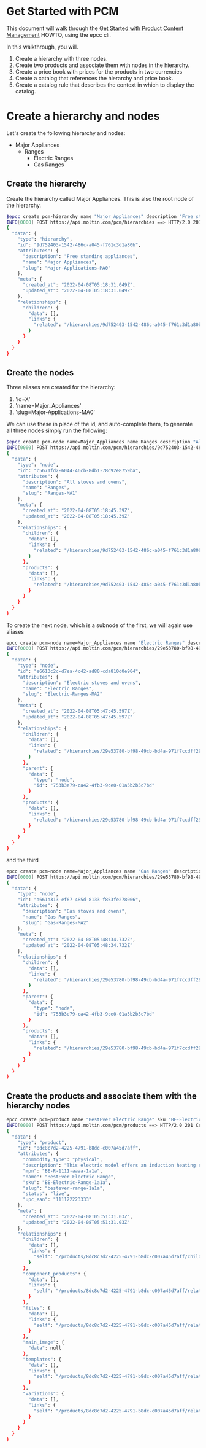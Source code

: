 # Get Started with PCM

This document will walk through the [Get Started with Product Content Management](https://documentation.elasticpath.com/commerce-cloud/docs/developer/how-to/get-started-pcm.html) HOWTO, using the epcc cli.

In this walkthrough, you will.

1. Create a hierarchy with three nodes.
2. Create two products and associate them with nodes in the hierarchy.
3. Create a price book with prices for the products in two currencies
4. Create a catalog that references the hierarchy and price book.
5. Create a catalog rule that describes the context in which to display the catalog.

# Create a hierarchy and nodes

Let's create the following hierarchy and nodes:

* Major Appliances
  * Ranges
    * Electric Ranges
    * Gas Ranges

## Create the hierarchy

Create the hierarchy called Major Appliances. This is also the root node of the hierarchy.

```bash
$epcc create pcm-hierarchy name "Major Appliances" description "Free standing appliances" slug "Major-Applications-MA0"
INFO[0000] POST https://api.moltin.com/pcm/hierarchies ==> HTTP/2.0 201 Created 
{
  "data": {
    "type": "hierarchy",
    "id": "9d752403-1542-486c-a045-f761c3d1a80b",
    "attributes": {
      "description": "Free standing appliances",
      "name": "Major Appliances",
      "slug": "Major-Applications-MA0"
    },
    "meta": {
      "created_at": "2022-04-08T05:18:31.049Z",
      "updated_at": "2022-04-08T05:18:31.049Z"
    },
    "relationships": {
      "children": {
        "data": [],
        "links": {
          "related": "/hierarchies/9d752403-1542-486c-a045-f761c3d1a80b/children"
        }
      }
    }
  }
}
```

## Create the nodes
Three aliases are created for the hierarchy:
1. 'id=X' 
2. 'name=Major_Appliances'
3. 'slug=Major-Applications-MA0'

We can use these in place of the id, and auto-complete them, to generate all three nodes simply run the following:

```bash
$epcc create pcm-node name=Major_Appliances name Ranges description "All stoves and ovens" slug Ranges-MA1
INFO[0000] POST https://api.moltin.com/pcm/hierarchies/9d752403-1542-486c-a045-f761c3d1a80b/nodes ==> HTTP/2.0 201 Created 
{
  "data": {
    "type": "node",
    "id": "c5671fd2-6044-46cb-8db1-78d92e8759ba",
    "attributes": {
      "description": "All stoves and ovens",
      "name": "Ranges",
      "slug": "Ranges-MA1"
    },
    "meta": {
      "created_at": "2022-04-08T05:18:45.39Z",
      "updated_at": "2022-04-08T05:18:45.39Z"
    },
    "relationships": {
      "children": {
        "data": [],
        "links": {
          "related": "/hierarchies/9d752403-1542-486c-a045-f761c3d1a80b/nodes/c5671fd2-6044-46cb-8db1-78d92e8759ba/children"
        }
      },
      "products": {
        "data": [],
        "links": {
          "related": "/hierarchies/9d752403-1542-486c-a045-f761c3d1a80b/nodes/c5671fd2-6044-46cb-8db1-78d92e8759ba/products"
        }
      }
    }
  }
}
```

To create the next node, which is a subnode of the first, we will again use aliases

```bash
epcc create pcm-node name=Major_Appliances name "Electric Ranges" description "Electric stoves and ovens" slug "Electric-Ranges-MA2" relationships.parent.data.type node relationships.parent.data.id slug=Ranges-MA1
INFO[0000] POST https://api.moltin.com/pcm/hierarchies/29e53780-bf98-49cb-bd4a-971f7ccdff29/nodes ==> HTTP/2.0 201 Created 
{
  "data": {
    "type": "node",
    "id": "e6613c2c-d7ea-4c42-ad80-cda810d0e904",
    "attributes": {
      "description": "Electric stoves and ovens",
      "name": "Electric Ranges",
      "slug": "Electric-Ranges-MA2"
    },
    "meta": {
      "created_at": "2022-04-08T05:47:45.597Z",
      "updated_at": "2022-04-08T05:47:45.597Z"
    },
    "relationships": {
      "children": {
        "data": [],
        "links": {
          "related": "/hierarchies/29e53780-bf98-49cb-bd4a-971f7ccdff29/nodes/e6613c2c-d7ea-4c42-ad80-cda810d0e904/children"
        }
      },
      "parent": {
        "data": {
          "type": "node",
          "id": "753b3e79-ca42-4fb3-9ce0-01a5b2b5c7bd"
        }
      },
      "products": {
        "data": [],
        "links": {
          "related": "/hierarchies/29e53780-bf98-49cb-bd4a-971f7ccdff29/nodes/e6613c2c-d7ea-4c42-ad80-cda810d0e904/products"
        }
      }
    }
  }
}
```

and the third

```bash
epcc create pcm-node name=Major_Appliances name "Gas Ranges" description "Gas stoves and ovens" slug "Gas-Ranges-MA2" relationships.parent.data.type node relationships.parent.data.id slug=Ranges-MA1
INFO[0000] POST https://api.moltin.com/pcm/hierarchies/29e53780-bf98-49cb-bd4a-971f7ccdff29/nodes ==> HTTP/2.0 201 Created 
{
  "data": {
    "type": "node",
    "id": "a661a313-ef67-485d-8133-f853fe278006",
    "attributes": {
      "description": "Gas stoves and ovens",
      "name": "Gas Ranges",
      "slug": "Gas-Ranges-MA2"
    },
    "meta": {
      "created_at": "2022-04-08T05:48:34.732Z",
      "updated_at": "2022-04-08T05:48:34.732Z"
    },
    "relationships": {
      "children": {
        "data": [],
        "links": {
          "related": "/hierarchies/29e53780-bf98-49cb-bd4a-971f7ccdff29/nodes/a661a313-ef67-485d-8133-f853fe278006/children"
        }
      },
      "parent": {
        "data": {
          "type": "node",
          "id": "753b3e79-ca42-4fb3-9ce0-01a5b2b5c7bd"
        }
      },
      "products": {
        "data": [],
        "links": {
          "related": "/hierarchies/29e53780-bf98-49cb-bd4a-971f7ccdff29/nodes/a661a313-ef67-485d-8133-f853fe278006/products"
        }
      }
    }
  }
}
```

## Create the products and associate them with the hierarchy nodes

```bash
epcc create pcm-product name "BestEver Electric Range" sku "BE-Electric-Range-1a1a" slug "bestever-range-1a1a" description "This electric model offers an induction heating element and convection oven." status live commodity_type physical upc_ean \"111122223333\" mpn BE-R-1111-aaaa-1a1a
INFO[0000] POST https://api.moltin.com/pcm/products ==> HTTP/2.0 201 Created 
{
  "data": {
    "type": "product",
    "id": "8dc8c7d2-4225-4791-b8dc-c007a45d7aff",
    "attributes": {
      "commodity_type": "physical",
      "description": "This electric model offers an induction heating element and convection oven.",
      "mpn": "BE-R-1111-aaaa-1a1a",
      "name": "BestEver Electric Range",
      "sku": "BE-Electric-Range-1a1a",
      "slug": "bestever-range-1a1a",
      "status": "live",
      "upc_ean": "111122223333"
    },
    "meta": {
      "created_at": "2022-04-08T05:51:31.03Z",
      "updated_at": "2022-04-08T05:51:31.03Z"
    },
    "relationships": {
      "children": {
        "data": [],
        "links": {
          "self": "/products/8dc8c7d2-4225-4791-b8dc-c007a45d7aff/children"
        }
      },
      "component_products": {
        "data": [],
        "links": {
          "self": "/products/8dc8c7d2-4225-4791-b8dc-c007a45d7aff/relationships/component_products"
        }
      },
      "files": {
        "data": [],
        "links": {
          "self": "/products/8dc8c7d2-4225-4791-b8dc-c007a45d7aff/relationships/files"
        }
      },
      "main_image": {
        "data": null
      },
      "templates": {
        "data": [],
        "links": {
          "self": "/products/8dc8c7d2-4225-4791-b8dc-c007a45d7aff/relationships/templates"
        }
      },
      "variations": {
        "data": [],
        "links": {
          "self": "/products/8dc8c7d2-4225-4791-b8dc-c007a45d7aff/relationships/variations"
        }
      }
    }
  }
}
```
